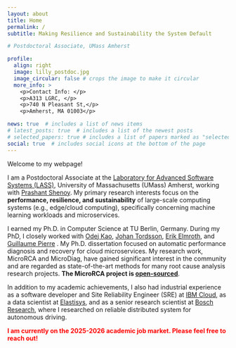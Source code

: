 ```yaml
---
layout: about
title: Home
permalink: /
subtitle: Making Resilience and Sustainability the System Default

# Postdoctoral Associate, UMass Amherst 

profile:
  align: right
  image: lilly_postdoc.jpg
  image_circular: false # crops the image to make it circular
  more_info: >
    <p>Contact Info: </p>
    <p>A313 LGRC, </p>
    <p>740 N Pleasant St,</p>
    <p>Amherst, MA 01003</p>

news: true  # includes a list of news items
# latest_posts: true  # includes a list of the newest posts
# selected_papers: true # includes a list of papers marked as "selected={true}"
social: true  # includes social icons at the bottom of the page
---
```


Welcome to my webpage! 

I am a Postdoctoral Associate at the [Laboratory for Advanced Software Systems (LASS)](https://lass.cs.umass.edu/), University of Massachusetts (UMass) Amherst, working with [Prashant Shenoy](https://people.cs.umass.edu/~shenoy/). My primary research interests focus on the **performance, resilience, and sustainability** of large-scale computing systems (e.g., edge/cloud computing), specifically concerning machine learning workloads and microservices.
 
I earned my Ph.D. in Computer Science at TU Berlin, Germany. During my PhD, I closely worked with [Odej Kao](https://www.tu.berlin/en/dos/team/professor), [Johan Tordsson](https://www.umu.se/en/staff/johan-tordsson/), [Erik Elmroth](https://www.umu.se/en/staff/erik-elmroth/), and [Guillaume Pierre](http://www.globule.org/~gpierre/) .  My Ph.D. dissertation focused on automatic performance diagnosis and recovery for cloud microservices. My research work, MicroRCA and MicroDiag, have gained significant interest in the community and are regarded as state-of-the-art methods for many root cause analysis research projects. **The MicroRCA project is [open-sourced](https://github.com/elastisys/MicroRCA)**.

In addition to my academic achievements, I also had industrial experience as a software developer and Site Reliability Engineer (SRE) at [IBM Cloud](https://www.ibm.com/cloud), as a data scientist at [Elastisys](https://elastisys.com/),  and as a senior research scientist at [Bosch Research](https://www.bosch.com/research/), where I researched on reliable distributed system for autonomous driving.

<!-- Outside of work, I enjoy immersing myself in books, music, and art. I'm particularly drawn to impressionism and post-impressionism paintings, jazz, and sci-fi. -->
<p style="color: red;font-weight: bold;">
I am currently on the 2025-2026 academic job market. Please feel free to reach out!
</p>